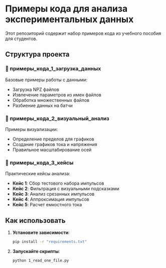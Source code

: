 # Примеры кода для анализа экспериментальных данных

Этот репозиторий содержит набор примеров кода из учебного пособия для студентов.

## Структура проекта

### 📁 примеры_кода_1_загрузка_данных
Базовые примеры работы с данными:
- Загрузка NPZ файлов
- Извлечение параметров из имен файлов
- Обработка множественных файлов
- Разбиение данных на батчи

### 📁 примеры_кода_2_визуальный_анализ
Примеры визуализации:
- Определение пределов для графиков
- Создание графиков тока и напряжения
- Правильное масштабирование осей

### 📁 примеры_кода_3_кейсы
Практические кейсы анализа:
- **Кейс 1**: Сбор тестового набора импульсов
- **Кейс 2**: Фильтрация с визуальными подсказками
- **Кейс 3**: Анализ срезанных импульсов
- **Кейс 4**: Аппроксимация импульсов
- **Кейс 5**: Расчет емкостного тока

## Как использовать

1. **Установите зависимости**:
   ```bash
   pip install -r "requirements.txt"
   ```

3. **Запускайте скрипты**:
   ```bash
   python 1_read_one_file.py
   ```

